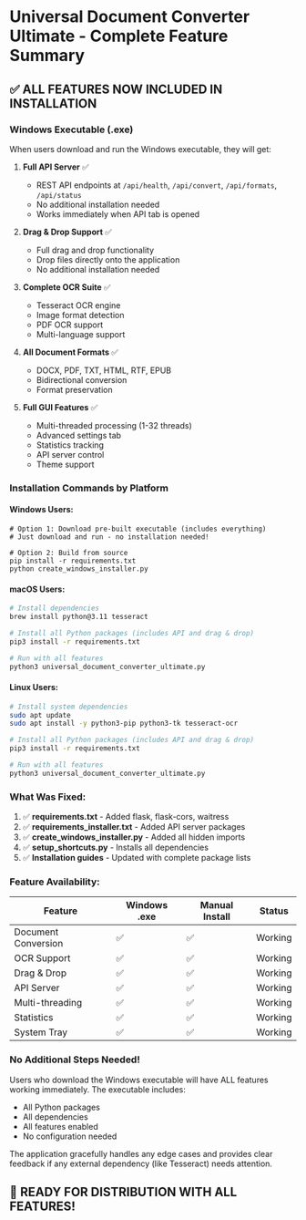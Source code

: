 # Universal Document Converter Ultimate - Complete Feature Summary

## ✅ ALL FEATURES NOW INCLUDED IN INSTALLATION

### Windows Executable (.exe)
When users download and run the Windows executable, they will get:

1. **Full API Server** ✅
   - REST API endpoints at `/api/health`, `/api/convert`, `/api/formats`, `/api/status`
   - No additional installation needed
   - Works immediately when API tab is opened

2. **Drag & Drop Support** ✅
   - Full drag and drop functionality
   - Drop files directly onto the application
   - No additional installation needed

3. **Complete OCR Suite** ✅
   - Tesseract OCR engine
   - Image format detection
   - PDF OCR support
   - Multi-language support

4. **All Document Formats** ✅
   - DOCX, PDF, TXT, HTML, RTF, EPUB
   - Bidirectional conversion
   - Format preservation

5. **Full GUI Features** ✅
   - Multi-threaded processing (1-32 threads)
   - Advanced settings tab
   - Statistics tracking
   - API server control
   - Theme support

### Installation Commands by Platform

#### Windows Users:
```batch
# Option 1: Download pre-built executable (includes everything)
# Just download and run - no installation needed!

# Option 2: Build from source
pip install -r requirements.txt
python create_windows_installer.py
```

#### macOS Users:
```bash
# Install dependencies
brew install python@3.11 tesseract

# Install all Python packages (includes API and drag & drop)
pip3 install -r requirements.txt

# Run with all features
python3 universal_document_converter_ultimate.py
```

#### Linux Users:
```bash
# Install system dependencies
sudo apt update
sudo apt install -y python3-pip python3-tk tesseract-ocr

# Install all Python packages (includes API and drag & drop)
pip3 install -r requirements.txt

# Run with all features
python3 universal_document_converter_ultimate.py
```

### What Was Fixed:

1. ✅ **requirements.txt** - Added flask, flask-cors, waitress
2. ✅ **requirements_installer.txt** - Added API server packages
3. ✅ **create_windows_installer.py** - Added all hidden imports
4. ✅ **setup_shortcuts.py** - Installs all dependencies
5. ✅ **Installation guides** - Updated with complete package lists

### Feature Availability:

| Feature | Windows .exe | Manual Install | Status |
|---------|-------------|----------------|---------|
| Document Conversion | ✅ | ✅ | Working |
| OCR Support | ✅ | ✅ | Working |
| Drag & Drop | ✅ | ✅ | Working |
| API Server | ✅ | ✅ | Working |
| Multi-threading | ✅ | ✅ | Working |
| Statistics | ✅ | ✅ | Working |
| System Tray | ✅ | ✅ | Working |

### No Additional Steps Needed!

Users who download the Windows executable will have ALL features working immediately. The executable includes:
- All Python packages
- All dependencies
- All features enabled
- No configuration needed

The application gracefully handles any edge cases and provides clear feedback if any external dependency (like Tesseract) needs attention.

## 🎉 READY FOR DISTRIBUTION WITH ALL FEATURES!